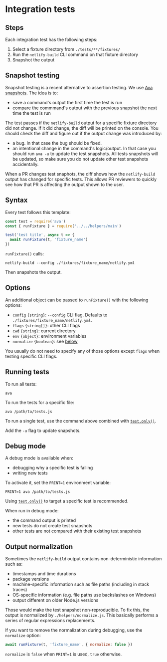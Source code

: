 # Integration tests

## Steps

Each integration test has the following steps:

1. Select a fixture directory from `./tests/**/fixtures/`
2. Run the `netlify-build` CLI command on that fixture directory
3. Snapshot the output

## Snapshot testing

Snapshot testing is a recent alternative to assertion testing. We use
[Ava snapshots](https://github.com/avajs/ava/blob/master/docs/04-snapshot-testing.md). The idea is to:

- save a command's output the first time the test is run
- compare the commmand's output with the previous snapshot the next time the test is run

The test passes if the `netlify-build` output for a specific fixture directory did not change. If it did change, the
diff will be printed on the console. You should check the diff and figure out if the output change was introduced by:

- a bug. In that case the bug should be fixed.
- an intentional change in the command's logic/output. In that case you should run `ava -u` to update the test
  snapshots. All tests snapshots will be updated, so make sure you do not update other test snapshots accidentally.

When a PR changes test snaphots, the diff shows how the `netlify-build` output has changed for specific tests. This
allows PR reviewers to quickly see how that PR is affecting the output shown to the user.

## Syntax

Every test follows this template:

```js
const test = require('ava')
const { runFixture } = require('../../helpers/main')

test('test title', async t => {
  await runFixture(t, 'fixture_name')
})
```

`runFixture()` calls:

```
netlify-build --config ./fixtures/fixture_name/netlify.yml
```

Then snapshots the output.

## Options

An additional object can be passed to `runFixture()` with the following options:

- `config` `{string}`: `--config` CLI flag. Defaults to `./fixtures/fixture_name/netlify.yml`.
- `flags` `{string[]}`: other CLI flags
- `cwd` `{string}`: current directory
- `env` `{object}`: environment variables
- `normalize` `{boolean}`: see [below](#output-normalization)

You usually do not need to specify any of those options except `flags` when testing specific CLI flags.

## Running tests

To run all tests:

```
ava
```

To run the tests for a specific file:

```
ava /path/to/tests.js
```

To run a single test, use the command above combined with
[`test.only()`](https://github.com/avajs/ava/blob/master/docs/01-writing-tests.md#running-specific-tests).

Add the `-u` flag to update snapshots.

## Debug mode

A debug mode is available when:

- debugging why a specific test is failing
- writing new tests

To activate it, set the `PRINT=1` environment variable:

```
PRINT=1 ava /path/to/tests.js
```

Using [`test.only()`](https://github.com/avajs/ava/blob/master/docs/01-writing-tests.md#running-specific-tests) to
target a specific test is recommended.

When run in debug mode:

- the command output is printed
- new tests do not create test snapshots
- other tests are not compared with their existing test snapshots

## Output normalization

Sometimes the `netlify-build` output contains non-deterministic information such as:

- timestamps and time durations
- package versions
- machine-specific information such as file paths (including in stack traces)
- OS-specific information (e.g. file paths use backslashes on Windows)
- output different on older Node.js versions

Those would make the test snapshot non-reproducible. To fix this, the output is normalized by `./helpers/normalize.js`.
This basically performs a series of regular expressions replacements.

If you want to remove the normalization during debugging, use the `normalize` option:

```js
await runFixture(t, 'fixture_name', { normalize: false })
```

`normalize` is `false` when `PRINT=1` is used, `true` otherwise.
